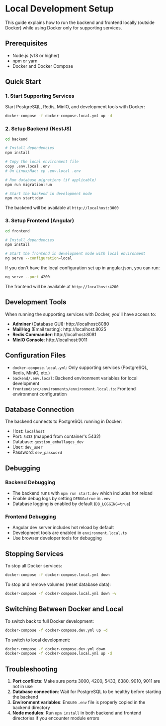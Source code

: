 # Local Development Setup

This guide explains how to run the backend and frontend locally (outside Docker) while using Docker only for supporting services.

## Prerequisites

- Node.js (v18 or higher)
- npm or yarn
- Docker and Docker Compose

## Quick Start

### 1. Start Supporting Services

Start PostgreSQL, Redis, MinIO, and development tools with Docker:

```bash
docker-compose -f docker-compose.local.yml up -d
```

### 2. Setup Backend (NestJS)

```bash
cd backend

# Install dependencies
npm install

# Copy the local environment file
copy .env.local .env
# On Linux/Mac: cp .env.local .env

# Run database migrations (if applicable)
npm run migration:run

# Start the backend in development mode
npm run start:dev
```

The backend will be available at `http://localhost:3000`

### 3. Setup Frontend (Angular)

```bash
cd frontend

# Install dependencies
npm install

# Start the frontend in development mode with local environment
ng serve --configuration=local
```

If you don't have the local configuration set up in angular.json, you can run:
```bash
ng serve --port 4200
```

The frontend will be available at `http://localhost:4200`

## Development Tools

When running the supporting services with Docker, you'll have access to:

- **Adminer** (Database GUI): http://localhost:8080
- **MailHog** (Email testing): http://localhost:8025
- **Redis Commander**: http://localhost:8081
- **MinIO Console**: http://localhost:9011

## Configuration Files

- `docker-compose.local.yml`: Only supporting services (PostgreSQL, Redis, MinIO, etc.)
- `backend/.env.local`: Backend environment variables for local development
- `frontend/src/environments/environment.local.ts`: Frontend environment configuration

## Database Connection

The backend connects to PostgreSQL running in Docker:
- Host: `localhost`
- Port: `5433` (mapped from container's 5432)
- Database: `gestion_emballages_dev`
- User: `dev_user`
- Password: `dev_password`

## Debugging

### Backend Debugging
- The backend runs with `npm run start:dev` which includes hot reload
- Enable debug logs by setting `DEBUG=true` in `.env`
- Database logging is enabled by default (`DB_LOGGING=true`)

### Frontend Debugging
- Angular dev server includes hot reload by default
- Development tools are enabled in `environment.local.ts`
- Use browser developer tools for debugging

## Stopping Services

To stop all Docker services:
```bash
docker-compose -f docker-compose.local.yml down
```

To stop and remove volumes (reset database data):
```bash
docker-compose -f docker-compose.local.yml down -v
```

## Switching Between Docker and Local

To switch back to full Docker development:
```bash
docker-compose -f docker-compose.dev.yml up -d
```

To switch to local development:
```bash
docker-compose -f docker-compose.dev.yml down
docker-compose -f docker-compose.local.yml up -d
```

## Troubleshooting

1. **Port conflicts**: Make sure ports 3000, 4200, 5433, 6380, 9010, 9011 are not in use
2. **Database connection**: Wait for PostgreSQL to be healthy before starting the backend
3. **Environment variables**: Ensure `.env` file is properly copied in the backend directory
4. **Node modules**: Run `npm install` in both backend and frontend directories if you encounter module errors